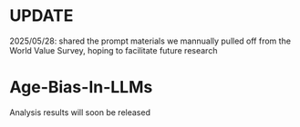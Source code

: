 # UPDATE

2025/05/28: shared the prompt materials we mannually pulled off from the World Value Survey, hoping to facilitate future research

# Age-Bias-In-LLMs

Analysis results will soon be released
